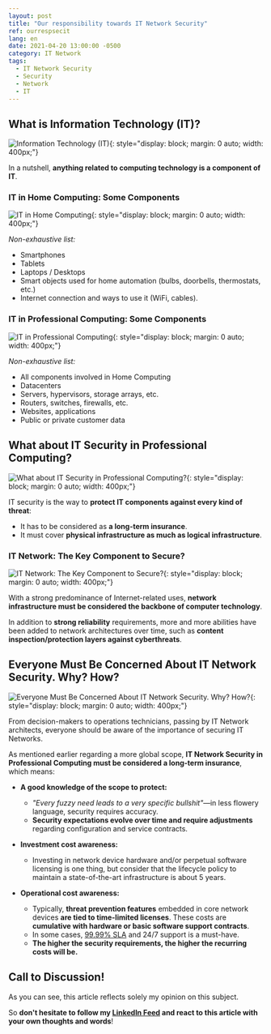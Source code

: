 ```yaml
---
layout: post
title: "Our responsibility towards IT Network Security"
ref: ourrespsecit
lang: en
date: 2021-04-20 13:00:00 -0500
category: IT Network
tags:
  - IT Network Security
  - Security
  - Network
  - IT
---
```


## What is Information Technology (IT)?  
![Information Technology (IT)](https://www.reau.ca/content/images/20210417071742-it.jpg){: style="display: block; margin: 0 auto; width: 400px;"}

In a nutshell, **anything related to computing technology is a component of IT**.

### IT in Home Computing: Some Components  
![IT in Home Computing](https://www.reau.ca/content/images/20210417071216-home-computing.jpg){: style="display: block; margin: 0 auto; width: 400px;"}

*Non-exhaustive list:*  
- Smartphones  
- Tablets  
- Laptops / Desktops  
- Smart objects used for home automation (bulbs, doorbells, thermostats, etc.)  
- Internet connection and ways to use it (WiFi, cables).  

### IT in Professional Computing: Some Components  
![IT in Professional Computing](https://www.reau.ca/content/images/20210417072944-professional-computing.jpg){: style="display: block; margin: 0 auto; width: 400px;"}

*Non-exhaustive list:*  
- All components involved in Home Computing  
- Datacenters  
- Servers, hypervisors, storage arrays, etc.  
- Routers, switches, firewalls, etc.  
- Websites, applications  
- Public or private customer data  

## What about IT Security in Professional Computing?  
![What about IT Security in Professional Computing?](https://www.reau.ca/content/images/20210417074128-security.jpg){: style="display: block; margin: 0 auto; width: 400px;"}

IT security is the way to **protect IT components against every kind of threat**:  
- It has to be considered as **a long-term insurance**.  
- It must cover **physical infrastructure as much as logical infrastructure**.  

### IT Network: The Key Component to Secure?  
![IT Network: The Key Component to Secure?](https://www.reau.ca/content/images/20210418080200-it-network.png){: style="display: block; margin: 0 auto; width: 400px;"}

With a strong predominance of Internet-related uses, **network infrastructure must be considered the backbone of computer technology**.

In addition to **strong reliability** requirements, more and more abilities have been added to network architectures over time, such as **content inspection/protection layers against cyberthreats**.

## Everyone Must Be Concerned About IT Network Security. Why? How?  
![Everyone Must Be Concerned About IT Network Security. Why? How?](https://www.reau.ca/content/images/20210418083036-everybody.jpg){: style="display: block; margin: 0 auto; width: 400px;"}

From decision-makers to operations technicians, passing by IT Network architects, everyone should be aware of the importance of securing IT Networks.

As mentioned earlier regarding a more global scope, **IT Network Security in Professional Computing must be considered a long-term insurance**, which means:  
- **A good knowledge of the scope to protect:**  
  - *"Every fuzzy need leads to a very specific bullshit"*—in less flowery language, security requires accuracy.  
  - **Security expectations evolve over time and require adjustments** regarding configuration and service contracts.  

- **Investment cost awareness:**  
  - Investing in network device hardware and/or perpetual software licensing is one thing, but consider that the lifecycle policy to maintain a state-of-the-art infrastructure is about 5 years.  

- **Operational cost awareness:**  
  - Typically, **threat prevention features** embedded in core network devices **are tied to time-limited licenses**. These costs are **cumulative with hardware or basic software support contracts**.  
  - In some cases, [99.99% SLA](https://uptime.is/four-nines) and 24/7 support is a must-have.  
  - **The higher the security requirements, the higher the recurring costs will be.**  

## Call to Discussion!  

As you can see, this article reflects solely my opinion on this subject.

So **don't hesitate to follow my [LinkedIn Feed](https://www.linkedin.com/in/greau/detail/recent-activity/) and react to this article with your own thoughts and words**!
